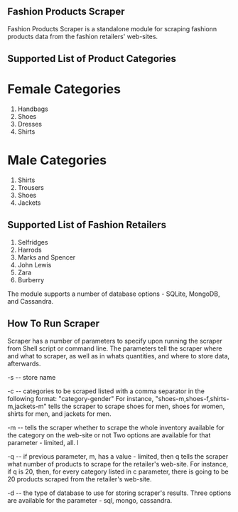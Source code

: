 ## Fashion Products Scraper

Fashion Products Scraper is a standalone module for scraping fashionn products data from the fashion retailers' web-sites. 

## Supported List of Product Categories

# Female Categories
1. Handbags
2. Shoes
3. Dresses
4. Shirts

# Male Categories

1. Shirts
2. Trousers
3. Shoes
4. Jackets

## Supported List of Fashion Retailers

1. Selfridges
2. Harrods
3. Marks and Spencer
4. John Lewis
5. Zara
6. Burberry

The module supports a number of database options - SQLite, MongoDB, and Cassandra.

## How To Run Scraper

Scraper has a number of parameters to specify upon running the scraper from Shell script or command line. The parameters tell the scraper where and what to scraper, as well as in whats quantities, and where to store data, afterwards.

-s -- store name

-c -- categories to be scraped listed with a comma separator in the following format: "category-gender"
For instance, "shoes-m,shoes-f,shirts-m,jackets-m" tells the scraper to scrape shoes for men, shoes for women, shirts for men, and jackets for men.

-m -- tells the scraper whether to scrape the whole inventory available for the category on the web-site or not
Two options are available for that parameter - limited, all. l

-q -- if previous parameter, m, has a value - limited, then q tells the scraper what number of products to scrape for the retailer's web-site. For instance, if q is 20, then, for every category listed in c parameter, there is going to be 20 products scraped from the retailer's web-site.

-d -- the type of database to use for storing scraper's results. 
Three options are available for the parameter - sql, mongo, cassandra.
